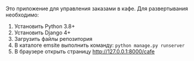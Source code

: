 Это приложение для управления заказами в кафе. Для развертывания необходимо:
1. Установить Python 3.8+
2. Установить Django 4+
3. Загрузить файлы репозитория
4. В каталоге emsite выполнить команду: `python manage.py runserver`
5. В браузере открыть страницу http://127.0.0.1:8000/cafe
